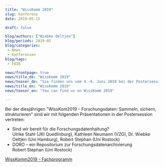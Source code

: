 ```yaml
---
title: "WissKomm 2019"
slug: konferenz
date: 2019-05-15

draft: false

blog/authors: ["Wiebke Oeltjen"]
blog/periods: 2019-05
blog/categories:
 - News
 - Konferenzen
blog/tags:
 - FAIR

news/frontpage: true
news/title_de: "WissKomm 2019"
news/teaser_de: "Sie finden uns vom 4.-6. Juni 2019 bei der Postersession der WissKomm 2019. Wir freuen uns auf Ihren Besuch!"
news/title_en: "WissKomm 2019"
news/teaser_en: "You can find us on WissKomm 2019"

---
```


Bei der diesjährigen "WissKom2019 – Forschungsdaten: Sammeln, sichern, strukturieren" sind wir mit folgenden Präsentationen in der Postersession vertreten:

 * Sind wir bereit für die Forschungsdatenhaltung?  
   Ulrike Stahl (JKI Quedlinburg), Kathleen Neumann (VZG), Dr. Wiebke Oeltjen (Uni Hamburg), Robert Stephan (Uni Rostock)
 * DORO – ein Repositorium zur Forschungsdatenarchivierung  
   Robert Stephan (Uni Rostock)

[WissKomm2019 - Fachprogramm](https://www.fz-juelich.de/zb/DE/UeberUns/Tagungen/wisskom2019/fachprogramm/wisskom2019_fachprogramm_node.html)
